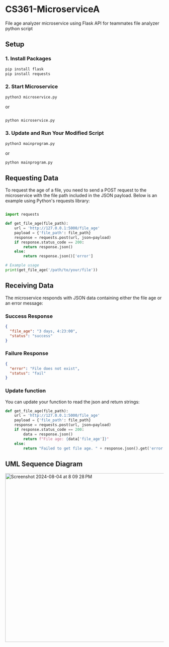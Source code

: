 # CS361-MicroserviceA
File age analyzer microservice using Flask API for teammates file analyzer python script

## Setup

### 1. Install Packages
```bash Install packages
pip install flask
pip install requests
```
### 2. Start Microservice
```bash Run Microservice
python3 microservice.py
```

or

```bash Run Microservice

python microservice.py

```

### 3. Update and Run Your Modified Script
```bash Run Main Program
python3 mainprogram.py
```

or

```bash Run Main Program
python mainprogram.py
```

## Requesting Data

To request the age of a file, you need to send a POST request to the microservice with the file path included in the JSON payload. Below is an example using Python's requests library:

```python Request Example

import requests

def get_file_age(file_path):
    url = 'http://127.0.0.1:5000/file_age'
    payload = {'file_path': file_path}
    response = requests.post(url, json=payload)
    if response.status_code == 200:
        return response.json()
    else:
        return response.json()['error']

# Example usage
print(get_file_age('/path/to/your/file'))

```

## Receiving Data

The microservice responds with JSON data containing either the file age or an error message:

### Success Response
```json Success Response
{
  "file_age": "3 days, 4:23:00",
  "status": "success"
}
```
### Failure Response
```json Failure Response
{
  "error": "File does not exist",
  "status": "fail"
}
```

### Update function
You can update your function to read the json and return strings:
```python Update Function
def get_file_age(file_path):
    url = 'http://127.0.0.1:5000/file_age'
    payload = {'file_path': file_path}
    response = requests.post(url, json=payload)
    if response.status_code == 200:
        data = response.json()
        return f"File age: {data['file_age']}"
    else:
        return "Failed to get file age. " + response.json().get('error', 'Unknown error')
```

## UML Sequence Diagram
<img width="537" alt="Screenshot 2024-08-04 at 8 09 28 PM" src="https://github.com/user-attachments/assets/49052a9d-8db1-4630-b978-38f4a614c113">

